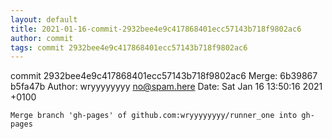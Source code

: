 ```yaml
---
layout: default
title: 2021-01-16-commit-2932bee4e9c417868401ecc57143b718f9802ac6
author: commit
tags: commit 2932bee4e9c417868401ecc57143b718f9802ac6
---
```


commit 2932bee4e9c417868401ecc57143b718f9802ac6
Merge: 6b39867 b5fa47b
Author: wryyyyyyyy <no@spam.here>
Date:   Sat Jan 16 13:50:16 2021 +0100

    Merge branch 'gh-pages' of github.com:wryyyyyyyy/runner_one into gh-pages
